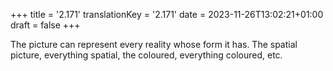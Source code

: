 +++
title = '2.171'
translationKey = '2.171'
date = 2023-11-26T13:02:21+01:00
draft = false
+++

The picture can represent every reality whose form it has.
The spatial picture, everything spatial, the coloured, everything coloured, etc.
